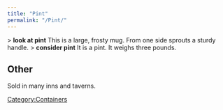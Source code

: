 ```yaml
---
title: "Pint"
permalink: "/Pint/"
---
```


\> **look at pint**
This is a large, frosty mug. From one side sprouts a sturdy handle.
\> **consider pint**
It is a pint.
It weighs three pounds.

## Other

Sold in many inns and taverns.

[Category:Containers](Category:Containers "wikilink")